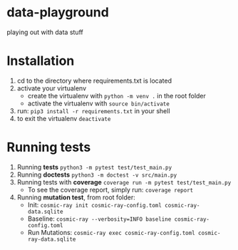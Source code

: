 # data-playground
playing out with data stuff


# Installation

1. cd to the directory where requirements.txt is located
2. activate your virtualenv 
   * create the virtualenv with `python -m venv .` in the root folder
   * activate the virtualenv with `source bin/activate`
3. run: `pip3 install -r requirements.txt` in your shell
4. to exit the virtualenv `deactivate`

# Running tests
1. Running **tests** `python3 -m pytest test/test_main.py`
2. Running **doctests** `python3 -m doctest -v src/main.py`
3. Running tests with **coverage** `coverage run -m pytest test/test_main.py`
   * To see the coverage report, simply run: `coverage report`
4. Running **mutation test**, from root folder:
   * Init: `cosmic-ray init cosmic-ray-config.toml cosmic-ray-data.sqlite`
   * Baseline: `cosmic-ray --verbosity=INFO baseline cosmic-ray-config.toml`
   * Run Mutations: `cosmic-ray exec cosmic-ray-config.toml cosmic-ray-data.sqlite`

